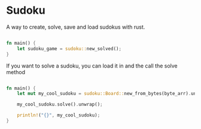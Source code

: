 # Sudoku
A way to create, solve, save and load sudokus with rust.
```rs

fn main() {
    let sudoku_game = sudoku::new_solved();
}

```
If you want to solve a sudoku, you can load it in and the call the solve method
```rs

fn main() {
    let mut my_cool_sudoku = sudoku::Board::new_from_bytes(byte_arr).unwrap();

    my_cool_sudoku.solve().unwrap();

    println!("{}", my_cool_sudoku);
}

```
